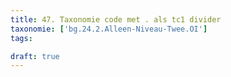 ```yaml
---
title: 47. Taxonomie code met . als tc1 divider
taxonomie: ['bg.24.2.Alleen-Niveau-Twee.OI']
tags:

draft: true 
---
```

